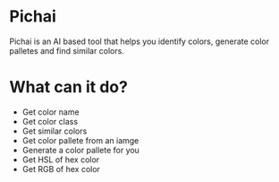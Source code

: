 # Pichai
Pichai is an AI based tool that helps you identify colors, generate color palletes and find similar colors.

# What can it do?
* Get color name
* Get color class
* Get similar colors
* Get color pallete from an iamge
* Generate a color pallete for you
* Get HSL of hex color
* Get RGB of hex color